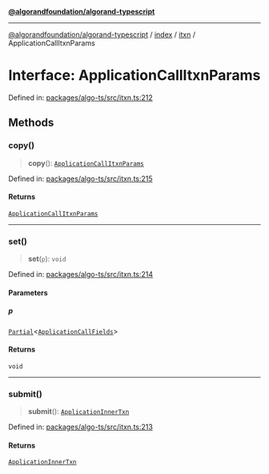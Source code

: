 [**@algorandfoundation/algorand-typescript**](../../../../README.md)

***

[@algorandfoundation/algorand-typescript](../../../../README.md) / [index](../../../README.md) / [itxn](../README.md) / ApplicationCallItxnParams

# Interface: ApplicationCallItxnParams

Defined in: [packages/algo-ts/src/itxn.ts:212](https://github.com/algorandfoundation/puya-ts/blob/main/packages/algo-ts/src/itxn.ts#L212)

## Methods

### copy()

> **copy**(): [`ApplicationCallItxnParams`](ApplicationCallItxnParams.md)

Defined in: [packages/algo-ts/src/itxn.ts:215](https://github.com/algorandfoundation/puya-ts/blob/main/packages/algo-ts/src/itxn.ts#L215)

#### Returns

[`ApplicationCallItxnParams`](ApplicationCallItxnParams.md)

***

### set()

> **set**(`p`): `void`

Defined in: [packages/algo-ts/src/itxn.ts:214](https://github.com/algorandfoundation/puya-ts/blob/main/packages/algo-ts/src/itxn.ts#L214)

#### Parameters

##### p

[`Partial`](../../../-internal-/type-aliases/Partial.md)\<[`ApplicationCallFields`](ApplicationCallFields.md)\>

#### Returns

`void`

***

### submit()

> **submit**(): [`ApplicationInnerTxn`](ApplicationInnerTxn.md)

Defined in: [packages/algo-ts/src/itxn.ts:213](https://github.com/algorandfoundation/puya-ts/blob/main/packages/algo-ts/src/itxn.ts#L213)

#### Returns

[`ApplicationInnerTxn`](ApplicationInnerTxn.md)
